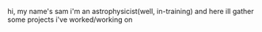 hi, my name's sam
i'm an astrophysicist(well, in-training)
and here ill gather some projects i've worked/working on

<!---
codinginrevolt/codinginrevolt is a ✨ special ✨ repository because its `README.md` (this file) appears on your GitHub profile.
You can click the Preview link to take a look at your changes.
--->
